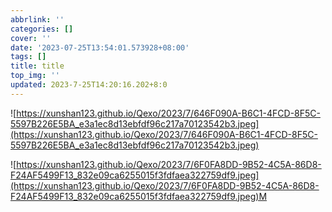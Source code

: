 ```yaml
---
abbrlink: ''
categories: []
cover: ''
date: '2023-07-25T13:54:01.573928+08:00'
tags: []
title: title
top_img: ''
updated: 2023-7-25T14:20:16.202+8:0
---
```

![https://xunshan123.github.io/Qexo/2023/7/646F090A-B6C1-4FCD-8F5C-5597B226E5BA_e3a1ec8d13ebfdf96c217a70123542b3.jpeg](https://xunshan123.github.io/Qexo/2023/7/646F090A-B6C1-4FCD-8F5C-5597B226E5BA_e3a1ec8d13ebfdf96c217a70123542b3.jpeg)

![https://xunshan123.github.io/Qexo/2023/7/6F0FA8DD-9B52-4C5A-86D8-F24AF5499F13_832e09ca6255015f3fdfaea322759df9.jpeg](https://xunshan123.github.io/Qexo/2023/7/6F0FA8DD-9B52-4C5A-86D8-F24AF5499F13_832e09ca6255015f3fdfaea322759df9.jpeg)M
